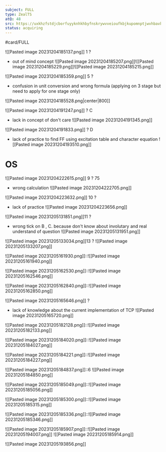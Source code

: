 ```yaml
---
subject: FULL
type: ZealTS
atQ: 48
src: https://uxkhzfstdjcborfuyyknhkhbyfnskrywvveioufkbjkupomnptjwvhbavkysuhi.vercel.app/solution.html?testId=63b001e1daffe0410eb4adbe&test_id=45
status: acquiring
---
```

#card/FULL 

![[Pasted image 20231204185137.png]]
1
?
- out of mind concept
![[Pasted image 20231204185207.png]]![[Pasted image 20231204185229.png]]![[Pasted image 20231204185215.png]]


![[Pasted image 20231204185359.png]]
5
?
- confusion in unit conversion and wrong formula (applying on 3 stage but need to apply for one stage only)
  
![[Pasted image 20231204185528.png|center|800]]



![[Pasted image 20231204191247.png]]
?
C
- lack in concept of don't care
![[Pasted image 20231204191345.png]]

![[Pasted image 20231204191833.png]]
?
D
- lack of practice to find FF using excitation table and character equation
![[Pasted image 20231204193510.png]]


# OS

![[Pasted image 20231204222615.png]]
9
?
75
- wrong calculation
![[Pasted image 20231204222705.png]]



![[Pasted image 20231204223632.png]]
10
?
- lack of practice
![[Pasted image 20231204223656.png]]


![[Pasted image 20231205131851.png]]11
?
- wrong tick on B , C. because don't know about involutary and real understand of question
![[Pasted image 20231205131951.png]]

![[Pasted image 20231205133034.png]]13
?
![[Pasted image 20231205133207.png]]


![[Pasted image 20231205161930.png]]::![[Pasted image 20231205161940.png]]

![[Pasted image 20231205162530.png]]::![[Pasted image 20231205162546.png]]


![[Pasted image 20231205162840.png]]::![[Pasted image 20231205162850.png]]

![[Pasted image 20231205165646.png]]
?
- lack of knowledge about the current implementation of TCP
![[Pasted image 20231205165720.png]]


![[Pasted image 20231205182128.png]]::![[Pasted image 20231205182133.png]] <!--SR:!2023-12-30,2,150-->

![[Pasted image 20231205184020.png]]::![[Pasted image 20231205184027.png]]

![[Pasted image 20231205184221.png]]::![[Pasted image 20231205184227.png]]

![[Pasted image 20231205184837.png]]::6 ![[Pasted image 20231205184850.png]]

![[Pasted image 20231205185049.png]]::![[Pasted image 20231205185056.png]]

![[Pasted image 20231205185300.png]]::![[Pasted image 20231205185315.png]]

![[Pasted image 20231205185336.png]]::![[Pasted image 20231205185346.png]]

![[Pasted image 20231205185907.png]]::![[Pasted image 20231205194007.png]]
![[Pasted image 20231205185914.png]]

![[Pasted image 20231205193856.png]]